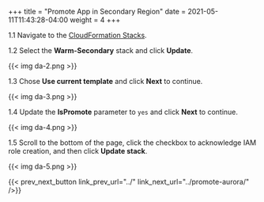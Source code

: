 +++
title = "Promote App in Secondary Region"
date =  2021-05-11T11:43:28-04:00
weight = 4
+++

1.1 Navigate to the [CloudFormation Stacks](https://console.aws.amazon.com/cloudformation/home?region=us-west-1#/stacks/).

1.2 Select the **Warm-Secondary** stack and click **Update**.

{{< img da-2.png >}}

1.3 Chose **Use current template** and click **Next** to continue.

{{< img da-3.png >}}

1.4 Update the **IsPromote** parameter to `yes` and click **Next** to continue.

{{< img da-4.png >}}

1.5 Scroll to the bottom of the page, click the checkbox to acknowledge IAM role creation, and then click **Update stack**.

{{< img da-5.png >}}

{{< prev_next_button link_prev_url="../" link_next_url="../promote-aurora/" />}}


